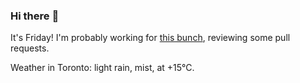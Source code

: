 ### Hi there :wave:

It's Friday! I'm probably working for [this bunch](https://github.com/kohofinancial), reviewing some pull requests.

Weather in Toronto: light rain, mist, at +15°C.
